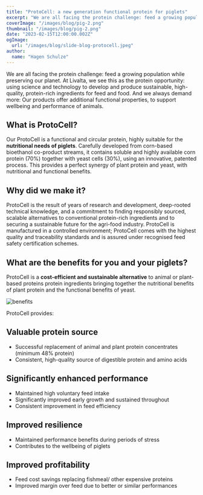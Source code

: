 ```yaml
---
title: "ProtoCell: a new generation functional protein for piglets"
excerpt: "We are all facing the protein challenge: feed a growing population while preserving our plane"
coverImage: "/images/blog/pig-2.png"
thumbnail: "/images/blog/pig-2.png"
date: "2023-02-15T12:00:00.002Z"
ogImage:
  url: "/images/blog/slide-blog-protocell.jpeg"
author:
  name: "Hagen Schulze"
---
```


We are all facing the protein challenge: feed a growing population while preserving our planet. At Livalta, we see this as the protein opportunity: using science and technology to develop and produce sustainable, high- quality, protein-rich ingredients for feed and food. And we always demand more: Our products offer additional functional properties, to support wellbeing and performance of animals.

## What is ProtoCell?

Our ProtoCell is a functional and circular protein, highly suitable for the <strong>nutritional needs of piglets</strong>. Carefully developed from corn-based bioethanol co-product streams, it contains soluble and highly available corn protein (70%) together with yeast cells (30%), using an innovative, patented process. This provides a perfect synergy of plant protein and yeast, with nutritional and functional benefits.

## Why did we make it?

ProtoCell is the result of years of research and development, deep-rooted technical knowledge, and a commitment to finding responsibly sourced, scalable alternatives to conventional protein-rich ingredients and to securing a sustainable future for the agri-food industry. ProtoCell is manufactured in a controlled environment; ProtoCell comes with the highest quality and traceability standards and is assured under recognised feed safety certification schemes.

## What are the benefits for you and your piglets?

ProtoCell is a <strong>cost-efficient and sustainable alternative</strong> to animal or plant-based proteins protein ingredients bringing together the nutritional benefits of plant protein and the functional benefits of yeast.

![benefits](/images/blog/slide-blog-proto.jpg)

ProtoCell provides:

## Valuable protein source

<ul>
  <li>Successful replacement of animal and plant protein concentrates (minimum 48% protein)</li>
  <li>Consistent, high-quality source of digestible protein and amino acids</li>
</ul>

## Significantly enhanced performance

<ul>
<li>Maintained high voluntary feed intake</li>
<li>Significantly improved early growth and sustained throughout </li>
<li>Consistent improvement in feed efficiency</li>
</ul>

## Improved resilience

<ul>
<li>Maintained performance benefits during periods of stress</li>
<li>Contributes to the wellbeing of piglets</li>
</ul>

## Improved profitability

<ul>
<li>Feed cost savings replacing fishmeal/ other expensive proteins</li>
<li>Improved margin over feed due to better or similar performances</li>
</ul>

